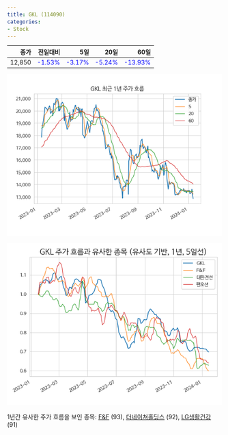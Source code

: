 ```yaml
---
title: GKL (114090)
categories:
- Stock
---
```


|종가|전일대비|5일|20일|60일|
|---:|-------:|--:|---:|---:|
|12,850|<span style="color: blue">-1.53%</span>|<span style="color: blue">-3.17%</span>|<span style="color: blue">-5.24%</span>|<span style="color: blue">-13.93%</span>|


<!-- more -->

![114090](/assets/images/stock/114090.png)

![114090](/assets/images/stock/114090_sim.png)

1년간 유사한 주가 흐름을 보인 종목:
[F&F](/stock/383220/) (93),
[더네이쳐홀딩스](/stock/298540/) (92),
[LG생활건강](/stock/051900/) (91)